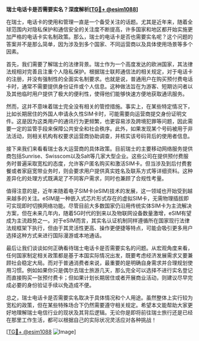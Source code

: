 **瑞士电话卡是否需要实名？深度解析[[TG💪+ @esim1088](https://t.me/s/esim1088)]**

在瑞士，电话卡的使用和管理一直是一个备受关注的话题。尤其是近年来，随着全球范围内对隐私保护和通信安全的关注度不断提高，许多国家和地区都开始实施更加严格的电话卡实名制政策。那么，瑞士的电话卡是否也需要实名呢？这个问题的答案并不是那么简单，因为涉及到多个国家、不同运营商以及具体使用场景等多个因素。

首先，我们需要了解瑞士的法律背景。瑞士作为一个高度发达的欧洲国家，其法律法规相对完善且注重个人隐私保护。根据瑞士联邦通信法的相关规定，对于电话卡的注册，并没有强制性的全面实名制要求。也就是说，普通用户在购买预付费电话卡时，通常不需要提供身份证件或个人信息。这种做法旨在为游客、短期访问者以及其他临时用户提供了极大的便利性，使得他们能够快速方便地获取通讯服务。

然而，这并不意味着瑞士完全没有相关的管控措施。事实上，在某些特定情况下，比如长期居住的外国人申请永久性SIM卡时，可能需要向运营商提交身份证明文件。这是因为这类用户的通讯行为更频繁，也更容易涉及跨境犯罪等问题，因此需要一定的监管手段来保障公共安全和社会秩序。此外，如果发现某个号码被用于非法活动，则相关机构有权要求运营商协助调查，并核实该号码背后的使用者信息。

接下来我们来看看瑞士各大运营商的具体政策。目前瑞士的主要移动网络服务提供商包括Sunrise、Swisscom以及Salt等几家大型企业。这些公司在提供预付费服务时普遍采取宽松的态度，允许客户匿名购买和激活SIM卡。但当涉及到后付费套餐或者家庭宽带业务时，则会要求用户提供真实姓名及联系方式等详细资料。这种差异化的处理方式既满足了不同客户需求，同时也兼顾了合规性考量。

值得注意的是，近年来随着电子SIM卡(eSIM)技术的发展，这一领域也开始受到越来越多的关注。eSIM是一种嵌入式芯片形式存在的虚拟SIM卡，无需物理插拔即可实现即时切换网络功能。尽管目前大多数国家仍沿用传统实体SIM卡为主流解决方案，但在未来几年内，随着5G时代的到来以及物联网设备数量激增，eSIM有望成为主流趋势之一。对于eSIM而言，其实名认证机制同样遵循所在国家现行法律法规框架下执行，但由于其灵活性更高、操作更便捷等特点，可能会吸引更多用户选择这种方式来进行国际漫游或本地通话。

最后让我们谈谈如何正确看待瑞士电话卡是否需要实名的问题。从宏观角度来看，任何国家制定相关政策都是基于本国实际情况出发，既要考虑经济发展需求又要兼顾社会稳定大局。而对于普通消费者来说，最重要的是明确自身需求并合理规划使用习惯。例如如果你只是偶尔去瑞士旅游几天，那么完全可以选择不进行实名登记而直接购买一张预付费卡；但如果计划长期居住或者开展商业活动，则建议尽早完成必要的身份验证手续以免造成不便。

总之，瑞士电话卡是否需要实名取决于具体情况和个人用途。虽然整体上实行较为宽松的政策，但在某些特殊场合下仍然需要遵守相关规定。希望本文能帮助大家更好地理解瑞士电信行业的现状及其背后逻辑。无论你是即将前往瑞士旅行还是已经在那里工作生活，都可以根据自己的实际状况灵活应对各种挑战！

[[TG💪+ @esim1088](https://t.me/s/esim1088) ![Image](https://i.postimg.cc/4NQfJmqS/Snipaste-2025-05-13-00-14-12.png)]